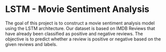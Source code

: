 # LSTM - Movie Sentiment Analysis 

The goal of this project is to construct a movie sentiment analysis model using the LSTM architecture. Our dataset is based on IMDB Reviews that have already been classified as positive and negative reviews. The objective is to predict whether a review is positive or negative based on the given reviews and labels.
